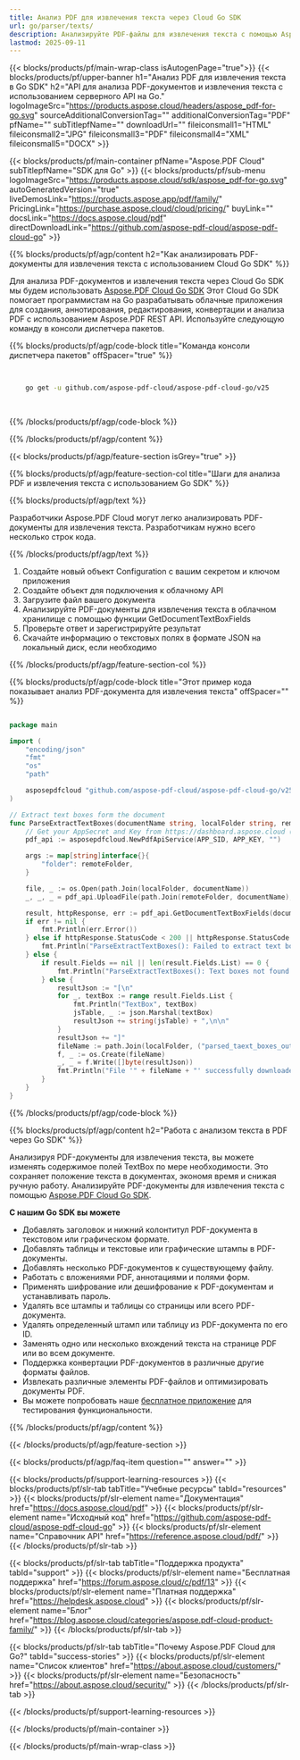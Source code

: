 ```yaml
---
title: Анализ PDF для извлечения текста через Cloud Go SDK
url: go/parser/texts/
description: Анализируйте PDF-файлы для извлечения текста с помощью Aspose.PDF Cloud SDK для Go. Улучшайте обнаруживаемость и индексацию.
lastmod: 2025-09-11
---
```


{{< blocks/products/pf/main-wrap-class isAutogenPage="true">}}
{{< blocks/products/pf/upper-banner h1="Анализ PDF для извлечения текста в Go SDK" h2="API для анализа PDF-документов и извлечения текста с использованием серверного API на Go." logoImageSrc="https://products.aspose.cloud/headers/aspose_pdf-for-go.svg" sourceAdditionalConversionTag="" additionalConversionTag="PDF" pfName="" subTitlepfName="" downloadUrl="" fileiconsmall1="HTML" fileiconsmall2="JPG" fileiconsmall3="PDF" fileiconsmall4="XML" fileiconsmall5="DOCX" >}}

{{< blocks/products/pf/main-container pfName="Aspose.PDF Cloud" subTitlepfName="SDK для Go" >}}
{{< blocks/products/pf/sub-menu logoImageSrc="https://products.aspose.cloud/sdk/aspose_pdf-for-go.svg"
autoGeneratedVersion="true"
liveDemosLink="https://products.aspose.app/pdf/family/" PricingLink="https://purchase.aspose.cloud/cloud/pricing/" buyLink="" docsLink="https://docs.aspose.cloud/pdf"  directDownloadLink="https://github.com/aspose-pdf-cloud/aspose-pdf-cloud-go" >}}

{{% blocks/products/pf/agp/content h2="Как анализировать PDF-документы для извлечения текста с использованием Cloud Go SDK" %}}

Для анализа PDF-документов и извлечения текста через Cloud Go SDK мы будем использовать
[Aspose.PDF Cloud Go SDK](https://products.aspose.cloud/pdf/go/)
Этот Cloud Go SDK помогает программистам на Go разрабатывать облачные приложения для создания, аннотирования, редактирования, конвертации и анализа PDF с использованием Aspose.PDF REST API. Используйте следующую команду в консоли диспетчера пакетов.

{{% blocks/products/pf/agp/code-block title="Команда консоли диспетчера пакетов" offSpacer="true" %}}

```bash

     
    go get -u github.com/aspose-pdf-cloud/aspose-pdf-cloud-go/v25
     
     

```

{{% /blocks/products/pf/agp/code-block %}}

{{% /blocks/products/pf/agp/content %}}

{{< blocks/products/pf/agp/feature-section isGrey="true" >}}

{{% blocks/products/pf/agp/feature-section-col title="Шаги для анализа PDF и извлечения текста с использованием Go SDK" %}}

{{% blocks/products/pf/agp/text %}}

Разработчики Aspose.PDF Cloud могут легко анализировать PDF-документы для извлечения текста. Разработчикам нужно всего несколько строк кода.

{{% /blocks/products/pf/agp/text %}}

1. Создайте новый объект Configuration с вашим секретом и ключом приложения
1. Создайте объект для подключения к облачному API
1. Загрузите файл вашего документа
1. Анализируйте PDF-документы для извлечения текста в облачном хранилище с помощью функции GetDocumentTextBoxFields
1. Проверьте ответ и зарегистрируйте результат
1. Скачайте информацию о текстовых полях в формате JSON на локальный диск, если необходимо

{{% /blocks/products/pf/agp/feature-section-col %}}

{{% blocks/products/pf/agp/code-block title="Этот пример кода показывает анализ PDF-документа для извлечения текста" offSpacer="" %}}

```go

package main

import (
	"encoding/json"
	"fmt"
	"os"
	"path"

	asposepdfcloud "github.com/aspose-pdf-cloud/aspose-pdf-cloud-go/v25"
)

// Extract text boxes form the document
func ParseExtractTextBoxes(documentName string, localFolder string, remoteFolder string) {
	// Get your AppSecret and Key from https://dashboard.aspose.cloud (free registration required).
	pdf_api := asposepdfcloud.NewPdfApiService(APP_SID, APP_KEY, "")

	args := map[string]interface{}{
		"folder": remoteFolder,
	}

	file, _ := os.Open(path.Join(localFolder, documentName))	
	_, _, _ = pdf_api.UploadFile(path.Join(remoteFolder, documentName), file, args)

	result, httpResponse, err := pdf_api.GetDocumentTextBoxFields(documentName, args)
	if err != nil {
		fmt.Println(err.Error())
	} else if httpResponse.StatusCode < 200 || httpResponse.StatusCode > 299 {
		fmt.Println("ParseExtractTextBoxes(): Failed to extract text boxes from the document.")
	} else {
		if result.Fields == nil || len(result.Fields.List) == 0 {
			fmt.Println("ParseExtractTextBoxes(): Text boxes not found in the document.")
		} else {
			resultJson := "[\n"
			for _, textBox := range result.Fields.List {
				fmt.Println("TextBox", textBox)
				jsTable, _ := json.Marshal(textBox)
				resultJson += string(jsTable) + ",\n\n"
			}
			resultJson += "]"
			fileName := path.Join(localFolder, ("parsed_taext_boxes_output_go.json"))
			f, _ := os.Create(fileName)
			_, _ = f.Write([]byte(resultJson))
			fmt.Println("File '" + fileName + "' successfully downloaded.")
		}
	}
}

```

{{% /blocks/products/pf/agp/code-block %}}

{{% blocks/products/pf/agp/content h2="Работа с анализом текста в PDF через Go SDK" %}}

Анализируя PDF-документы для извлечения текста, вы можете изменять содержимое полей TextBox по мере необходимости. Это сохраняет положение текста в документах, экономя время и снижая ручную работу.
Анализируйте PDF-документы для извлечения текста с помощью [Aspose.PDF Cloud Go SDK](https://products.aspose.cloud/pdf/go/).

**С нашим Go SDK вы можете**

+ Добавлять заголовок и нижний колонтитул PDF-документа в текстовом или графическом формате.
+ Добавлять таблицы и текстовые или графические штампы в PDF-документы.
+ Добавлять несколько PDF-документов к существующему файлу.
+ Работать с вложениями PDF, аннотациями и полями форм.
+ Применять шифрование или дешифрование к PDF-документам и устанавливать пароль.
+ Удалять все штампы и таблицы со страницы или всего PDF-документа.
+ Удалять определенный штамп или таблицу из PDF-документа по его ID.
+ Заменять одно или несколько вхождений текста на странице PDF или во всем документе.
+ Поддержка конвертации PDF-документов в различные другие форматы файлов.
+ Извлекать различные элементы PDF-файлов и оптимизировать документы PDF.
+ Вы можете попробовать наше [бесплатное приложение](https://products.aspose.app/pdf/) для тестирования функциональности.

{{% /blocks/products/pf/agp/content %}}

{{< /blocks/products/pf/agp/feature-section >}}

{{< blocks/products/pf/agp/faq-item question="" answer="" >}}

{{< blocks/products/pf/support-learning-resources >}}
{{< blocks/products/pf/slr-tab tabTitle="Учебные ресурсы" tabId="resources" >}}
{{< blocks/products/pf/slr-element name="Документация" href="https://docs.aspose.cloud/pdf" >}}
{{< blocks/products/pf/slr-element name="Исходный код" href="https://github.com/aspose-pdf-cloud/aspose-pdf-cloud-go" >}}
{{< blocks/products/pf/slr-element name="Справочник API" href="https://reference.aspose.cloud/pdf/" >}}
{{< /blocks/products/pf/slr-tab >}}

{{< blocks/products/pf/slr-tab tabTitle="Поддержка продукта" tabId="support" >}}
{{< blocks/products/pf/slr-element name="Бесплатная поддержка" href="https://forum.aspose.cloud/c/pdf/13" >}}
{{< blocks/products/pf/slr-element name="Платная поддержка" href="https://helpdesk.aspose.cloud" >}}
{{< blocks/products/pf/slr-element name="Блог" href="https://blog.aspose.cloud/categories/aspose.pdf-cloud-product-family/" >}}
{{< /blocks/products/pf/slr-tab >}}

{{< blocks/products/pf/slr-tab tabTitle="Почему Aspose.PDF Cloud для Go?" tabId="success-stories" >}}
{{< blocks/products/pf/slr-element name="Список клиентов" href="https://about.aspose.cloud/customers/" >}}
{{< blocks/products/pf/slr-element name="Безопасность" href="https://about.aspose.cloud/security/" >}}
{{< /blocks/products/pf/slr-tab >}}

{{< /blocks/products/pf/support-learning-resources >}}

{{< /blocks/products/pf/main-container >}}

{{< /blocks/products/pf/main-wrap-class >}}



